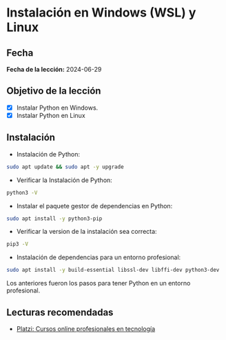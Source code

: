 # Instalación en Windows (WSL) y Linux

## Fecha
**Fecha de la lección:** 2024-06-29

## Objetivo de la lección
- [x] Instalar Python en Windows.
- [x] Instalar Python en Linux

## Instalación
- Instalación de Python:
```bash
sudo apt update && sudo apt -y upgrade
```
- Verificar la Instalación de Python:
```bash
python3 -V
```
- Instalar el paquete gestor de dependencias en Python:
```bash
sudo apt install -y python3-pip
```
- Verificar la version de la instalación sea correcta:
```bash
pip3 -V
```
- Instalación de dependencias para un entorno profesional:
```bash
sudo apt install -y build-essential libssl-dev libffi-dev python3-dev
```

Los anteriores fueron los pasos para tener Python en un entorno profesional.



## Lecturas recomendadas
- [Platzi: Cursos online profesionales en tecnología](https://platzi.com/clases/2292-terminal/53893-opcional-instalar-wsl-usa-linux-dentro-de-windows/)